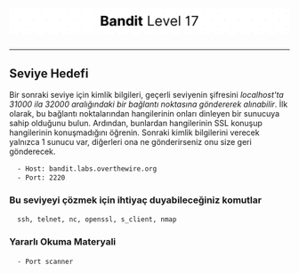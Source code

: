# ![Bandit Level 17](https://github.com/YunusEmreAlps/Scenarios/blob/master/ctf-bandit/assets/Bandit17.png?raw=true)

---

## Seviye Hedefi

Bir sonraki seviye için kimlik bilgileri, geçerli seviyenin şifresini *localhost'ta 31000 ila 32000 aralığındaki bir bağlantı noktasına göndererek alınabilir*. İlk olarak, bu bağlantı noktalarından hangilerinin onları dinleyen bir sunucuya sahip olduğunu bulun. Ardından, bunlardan hangilerinin SSL konuşup hangilerinin konuşmadığını öğrenin. Sonraki kimlik bilgilerini verecek yalnızca 1 sunucu var, diğerleri ona ne gönderirseniz onu size geri gönderecek.

``` {.sh}
  - Host: bandit.labs.overthewire.org
  - Port: 2220
```

### Bu seviyeyi çözmek için ihtiyaç duyabileceğiniz komutlar

``` {.sh}
  ssh, telnet, nc, openssl, s_client, nmap
```

### Yararlı Okuma Materyali

``` {.sh}
  - Port scanner
```
